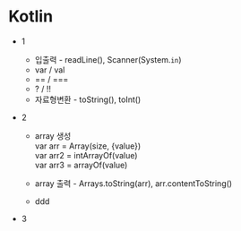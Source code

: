 # Kotlin

* 1
  * 입출력 - readLine(), Scanner(System.`in`)
  * var / val
  * == / ===
  * ? / !!
  * 자료형변환 - toString(), toInt()

* 2
  * array 생성<br>
         var arr = Array(size, {value})<br>
         var arr2 = intArrayOf(value)<br>
         var arr3 = arrayOf<type>(value)<br>
 
  * array 출력 - Arrays.toString(arr), arr.contentToString()
  * ddd
* 3
